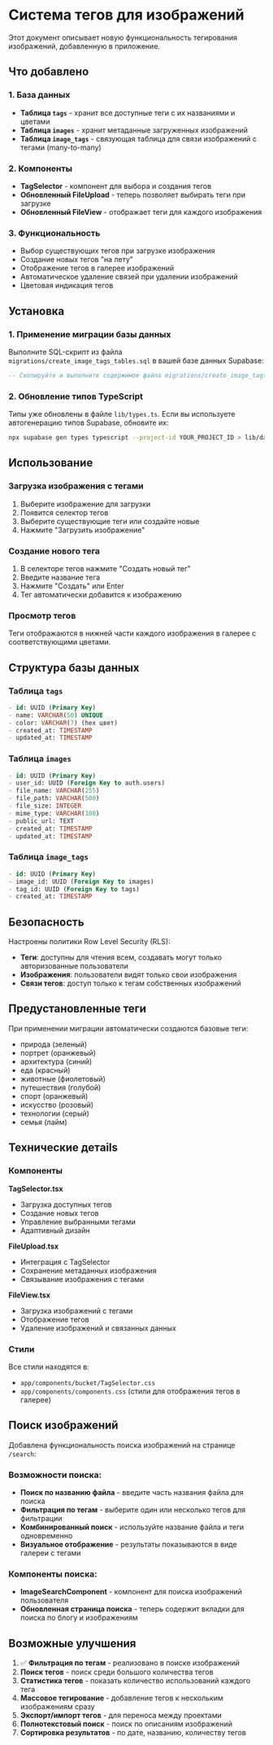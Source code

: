 # Система тегов для изображений

Этот документ описывает новую функциональность тегирования изображений, добавленную в приложение.

## Что добавлено

### 1. База данных
- **Таблица `tags`** - хранит все доступные теги с их названиями и цветами
- **Таблица `images`** - хранит метаданные загруженных изображений
- **Таблица `image_tags`** - связующая таблица для связи изображений с тегами (many-to-many)

### 2. Компоненты
- **TagSelector** - компонент для выбора и создания тегов
- **Обновленный FileUpload** - теперь позволяет выбирать теги при загрузке
- **Обновленный FileView** - отображает теги для каждого изображения

### 3. Функциональность
- Выбор существующих тегов при загрузке изображения
- Создание новых тегов "на лету"
- Отображение тегов в галерее изображений
- Автоматическое удаление связей при удалении изображений
- Цветовая индикация тегов

## Установка

### 1. Применение миграции базы данных

Выполните SQL-скрипт из файла `migrations/create_image_tags_tables.sql` в вашей базе данных Supabase:

```sql
-- Скопируйте и выполните содержимое файла migrations/create_image_tags_tables.sql
```

### 2. Обновление типов TypeScript

Типы уже обновлены в файле `lib/types.ts`. Если вы используете автогенерацию типов Supabase, обновите их:

```bash
npx supabase gen types typescript --project-id YOUR_PROJECT_ID > lib/database.types.ts
```

## Использование

### Загрузка изображения с тегами

1. Выберите изображение для загрузки
2. Появится селектор тегов
3. Выберите существующие теги или создайте новые
4. Нажмите "Загрузить изображение"

### Создание нового тега

1. В селекторе тегов нажмите "Создать новый тег"
2. Введите название тега
3. Нажмите "Создать" или Enter
4. Тег автоматически добавится к изображению

### Просмотр тегов

Теги отображаются в нижней части каждого изображения в галерее с соответствующими цветами.

## Структура базы данных

### Таблица `tags`
```sql
- id: UUID (Primary Key)
- name: VARCHAR(50) UNIQUE
- color: VARCHAR(7) (hex цвет)
- created_at: TIMESTAMP
- updated_at: TIMESTAMP
```

### Таблица `images`
```sql
- id: UUID (Primary Key)
- user_id: UUID (Foreign Key to auth.users)
- file_name: VARCHAR(255)
- file_path: VARCHAR(500)
- file_size: INTEGER
- mime_type: VARCHAR(100)
- public_url: TEXT
- created_at: TIMESTAMP
- updated_at: TIMESTAMP
```

### Таблица `image_tags`
```sql
- id: UUID (Primary Key)
- image_id: UUID (Foreign Key to images)
- tag_id: UUID (Foreign Key to tags)
- created_at: TIMESTAMP
```

## Безопасность

Настроены политики Row Level Security (RLS):

- **Теги**: доступны для чтения всем, создавать могут только авторизованные пользователи
- **Изображения**: пользователи видят только свои изображения
- **Связи тегов**: доступ только к тегам собственных изображений

## Предустановленные теги

При применении миграции автоматически создаются базовые теги:
- природа (зеленый)
- портрет (оранжевый)
- архитектура (синий)
- еда (красный)
- животные (фиолетовый)
- путешествия (голубой)
- спорт (оранжевый)
- искусство (розовый)
- технологии (серый)
- семья (лайм)

## Технические детails

### Компоненты

**TagSelector.tsx**
- Загрузка доступных тегов
- Создание новых тегов
- Управление выбранными тегами
- Адаптивный дизайн

**FileUpload.tsx**
- Интеграция с TagSelector
- Сохранение метаданных изображения
- Связывание изображения с тегами

**FileView.tsx**
- Загрузка изображений с тегами
- Отображение тегов
- Удаление изображений и связанных данных

### Стили

Все стили находятся в:
- `app/components/bucket/TagSelector.css`
- `app/components/components.css` (стили для отображения тегов в галерее)

## Поиск изображений

Добавлена функциональность поиска изображений на странице `/search`:

### Возможности поиска:
- **Поиск по названию файла** - введите часть названия файла для поиска
- **Фильтрация по тегам** - выберите один или несколько тегов для фильтрации
- **Комбинированный поиск** - используйте название файла и теги одновременно
- **Визуальное отображение** - результаты показываются в виде галереи с тегами

### Компоненты поиска:
- **ImageSearchComponent** - компонент для поиска изображений пользователя
- **Обновленная страница поиска** - теперь содержит вкладки для поиска по блогу и изображениям

## Возможные улучшения

1. ✅ **Фильтрация по тегам** - реализовано в поиске изображений
2. **Поиск тегов** - поиск среди большого количества тегов
3. **Статистика тегов** - показать количество использований каждого тега
4. **Массовое тегирование** - добавление тегов к нескольким изображениям сразу
5. **Экспорт/импорт тегов** - для переноса между проектами
6. **Полнотекстовый поиск** - поиск по описаниям изображений
7. **Сортировка результатов** - по дате, названию, количеству тегов
